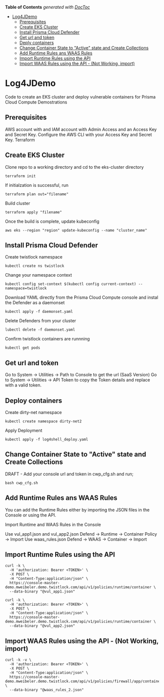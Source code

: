 <!-- START doctoc generated TOC please keep comment here to allow auto update -->
<!-- DON'T EDIT THIS SECTION, INSTEAD RE-RUN doctoc TO UPDATE -->
**Table of Contents**  *generated with [DocToc](https://github.com/thlorenz/doctoc)*

- [Log4JDemo](#log4jdemo)
  - [Prerequisites](#prerequisites)
  - [Create EKS Cluster](#create-eks-cluster)
  - [Install Prisma Cloud Defender](#install-prisma-cloud-defender)
  - [Get url and token](#get-url-and-token)
  - [Deply containers](#deply-containers)
  - [Change Container State to "Active" state and Create Collections](#change-container-state-to-active-state-and-create-collections)
  - [Add Runtime Rules ans WAAS Rules](#add-runtime-rules-ans-waas-rules)
  - [Import Runtime Rules using the API](#import-runtime-rules-using-the-api)
  - [Import WAAS Rules using the API - (Not Working, import)](#import-waas-rules-using-the-api---not-working-import)

<!-- END doctoc generated TOC please keep comment here to allow auto update -->

# Log4JDemo
Code to create an EKS cluster and deploy vulnerable containers for Prisma Cloud Compute Demostrations

Prerequisites
-------------

AWS account with and IAM account with Admin Access and an Access Key and Secret Key.  Configure the AWS CLI with your Access Key and Secret Key.
Terraform

Create EKS Cluster
------------------

Clone repo to a working directory and cd to the eks-cluster directory
```
terraform init
```
If initialzation is successful, run
```
terraform plan out="filename"
```
Build cluster
```
terraform apply "filename"
```
Once the build is complete, update kubeconfig
```
aws eks --region "region" update-kubeconfig --name "cluster_name"
```
Install Prisma Cloud Defender
-----------------------------

Create twistlock namespace
```
kubectl create ns twistlock
```
Change your namespace context
```
kubectl config set-context $(kubectl config current-context) --namespace=twistlock
```
Download YAML directly from the Prisma Cloud Compute console and instal the Defender as a daemonset
```
kubectl apply -f daemonset.yaml
```
Delete Defenders from your cluster
```
lubectl delete -f daemonset.yaml
```
Confirm twistlock containers are runnning
```
kubectl get pods
```
Get url and token
-----------------

Go to System -> Utilities -> Path to Console to get the url (SaaS Version)
Go to System -> Utilities -> API Token to copy the Token details and replace <TOKEN> with a valid token.

Deploy containers
----------------
Create dirty-net namespace
```
kubectl create namespace dirty-net2 
```
Apply Deployment
```
kubectl apply -f log4shell_deploy.yaml
```

Change Container State to "Active" state and Create Collections
---------------------------------------------------------------

DRAFT - Add your console url and token in cwp_cfg.sh and run;
```
bash cwp_cfg.sh
```

Add Runtime Rules ans WAAS Rules
--------------------------------

You can add the Runtime Rules either by importing the JSON files in the Console or using the API.

Import Runtime and WAAS Rules in the Console

Use vul_app1.json and vul_app2.json  Defend -> Runtime -> Container Policy -> Import
Use waas_rules.json   Defend -> WAAS -> Container -> Import

Import Runtime Rules using the API
----------------------------------

```
curl -k \
  -H 'authorization: Bearer <TOKEN>' \
  -X POST \
  -H "Content-Type:application/json" \
  https://console-master-demo.mweibeler.demo.twistlock.com/api/v1/policies/runtime/container \
  --data-binary "@vul_app1.json"
```
```
curl -k \
  -H 'authorization: Bearer <TOKEN>' \
  -X POST \
  -H "Content-Type:application/json" \
  https://console-master-demo.mweibeler.demo.twistlock.com/api/v1/policies/runtime/container \
  --data-binary "@vul_app2.json"
  ```


Import WAAS Rules using the API - (Not Working, import)
----------------------------------

```
curl -k -v \
  -H 'authorization: Bearer <TOKEN>' \
  -X POST \
  -H "Content-Type:application/json" \
  https://console-master-demo.mweibeler.demo.twistlock.com/api/v1/policies/firewall/app/container \
  --data-binary "@waas_rules_2.json"
```
